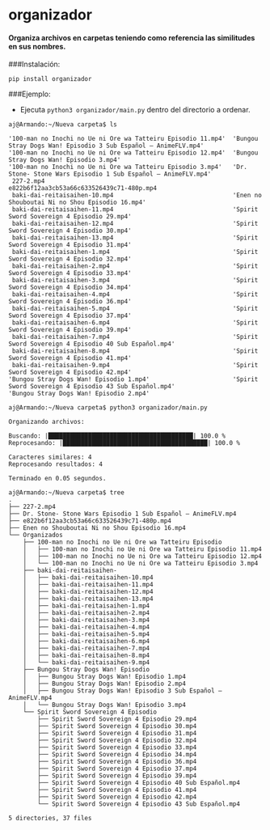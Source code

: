 # organizador
#### Organiza archivos en carpetas teniendo como referencia las similitudes en sus nombres.

###Instalación:

```pip install organizador```

###Ejemplo:

- Ejecuta `python3 organizador/main.py` dentro del directorio a ordenar.
```
aj@Armando:~/Nueva carpeta$ ls

'100-man no Inochi no Ue ni Ore wa Tatteiru Episodio 11.mp4'  'Bungou Stray Dogs Wan! Episodio 3 Sub Español — AnimeFLV.mp4'
'100-man no Inochi no Ue ni Ore wa Tatteiru Episodio 12.mp4'  'Bungou Stray Dogs Wan! Episodio 3.mp4'
'100-man no Inochi no Ue ni Ore wa Tatteiru Episodio 3.mp4'   'Dr. Stone- Stone Wars Episodio 1 Sub Español — AnimeFLV.mp4'
 227-2.mp4                                                     e822b6f12aa3cb53a66c633526439c71-480p.mp4
 baki-dai-reitaisaihen-10.mp4                                 'Enen no Shouboutai Ni no Shou Episodio 16.mp4'
 baki-dai-reitaisaihen-11.mp4                                 'Spirit Sword Sovereign 4 Episodio 29.mp4'
 baki-dai-reitaisaihen-12.mp4                                 'Spirit Sword Sovereign 4 Episodio 30.mp4'
 baki-dai-reitaisaihen-13.mp4                                 'Spirit Sword Sovereign 4 Episodio 31.mp4'
 baki-dai-reitaisaihen-1.mp4                                  'Spirit Sword Sovereign 4 Episodio 32.mp4'
 baki-dai-reitaisaihen-2.mp4                                  'Spirit Sword Sovereign 4 Episodio 33.mp4'
 baki-dai-reitaisaihen-3.mp4                                  'Spirit Sword Sovereign 4 Episodio 34.mp4'
 baki-dai-reitaisaihen-4.mp4                                  'Spirit Sword Sovereign 4 Episodio 36.mp4'
 baki-dai-reitaisaihen-5.mp4                                  'Spirit Sword Sovereign 4 Episodio 37.mp4'
 baki-dai-reitaisaihen-6.mp4                                  'Spirit Sword Sovereign 4 Episodio 39.mp4'
 baki-dai-reitaisaihen-7.mp4                                  'Spirit Sword Sovereign 4 Episodio 40 Sub Español.mp4'
 baki-dai-reitaisaihen-8.mp4                                  'Spirit Sword Sovereign 4 Episodio 41.mp4'
 baki-dai-reitaisaihen-9.mp4                                  'Spirit Sword Sovereign 4 Episodio 42.mp4'
'Bungou Stray Dogs Wan! Episodio 1.mp4'                       'Spirit Sword Sovereign 4 Episodio 43 Sub Español.mp4'
'Bungou Stray Dogs Wan! Episodio 2.mp4'

aj@Armando:~/Nueva carpeta$ python3 organizador/main.py 

Organizando archivos:

Buscando: |████████████████████████████████████████| 100.0 %   
Reprocesando: |████████████████████████████████████████| 100.0 %   

Caracteres similares: 4
Reprocesando resultados: 4

Terminado en 0.05 segundos.

aj@Armando:~/Nueva carpeta$ tree
.
├── 227-2.mp4
├── Dr. Stone- Stone Wars Episodio 1 Sub Español — AnimeFLV.mp4
├── e822b6f12aa3cb53a66c633526439c71-480p.mp4
├── Enen no Shouboutai Ni no Shou Episodio 16.mp4
└── Organizados
    ├── 100-man no Inochi no Ue ni Ore wa Tatteiru Episodio
    │   ├── 100-man no Inochi no Ue ni Ore wa Tatteiru Episodio 11.mp4
    │   ├── 100-man no Inochi no Ue ni Ore wa Tatteiru Episodio 12.mp4
    │   └── 100-man no Inochi no Ue ni Ore wa Tatteiru Episodio 3.mp4
    ├── baki-dai-reitaisaihen-
    │   ├── baki-dai-reitaisaihen-10.mp4
    │   ├── baki-dai-reitaisaihen-11.mp4
    │   ├── baki-dai-reitaisaihen-12.mp4
    │   ├── baki-dai-reitaisaihen-13.mp4
    │   ├── baki-dai-reitaisaihen-1.mp4
    │   ├── baki-dai-reitaisaihen-2.mp4
    │   ├── baki-dai-reitaisaihen-3.mp4
    │   ├── baki-dai-reitaisaihen-4.mp4
    │   ├── baki-dai-reitaisaihen-5.mp4
    │   ├── baki-dai-reitaisaihen-6.mp4
    │   ├── baki-dai-reitaisaihen-7.mp4
    │   ├── baki-dai-reitaisaihen-8.mp4
    │   └── baki-dai-reitaisaihen-9.mp4
    ├── Bungou Stray Dogs Wan! Episodio
    │   ├── Bungou Stray Dogs Wan! Episodio 1.mp4
    │   ├── Bungou Stray Dogs Wan! Episodio 2.mp4
    │   ├── Bungou Stray Dogs Wan! Episodio 3 Sub Español — AnimeFLV.mp4
    │   └── Bungou Stray Dogs Wan! Episodio 3.mp4
    └── Spirit Sword Sovereign 4 Episodio
        ├── Spirit Sword Sovereign 4 Episodio 29.mp4
        ├── Spirit Sword Sovereign 4 Episodio 30.mp4
        ├── Spirit Sword Sovereign 4 Episodio 31.mp4
        ├── Spirit Sword Sovereign 4 Episodio 32.mp4
        ├── Spirit Sword Sovereign 4 Episodio 33.mp4
        ├── Spirit Sword Sovereign 4 Episodio 34.mp4
        ├── Spirit Sword Sovereign 4 Episodio 36.mp4
        ├── Spirit Sword Sovereign 4 Episodio 37.mp4
        ├── Spirit Sword Sovereign 4 Episodio 39.mp4
        ├── Spirit Sword Sovereign 4 Episodio 40 Sub Español.mp4
        ├── Spirit Sword Sovereign 4 Episodio 41.mp4
        ├── Spirit Sword Sovereign 4 Episodio 42.mp4
        └── Spirit Sword Sovereign 4 Episodio 43 Sub Español.mp4

5 directories, 37 files
```